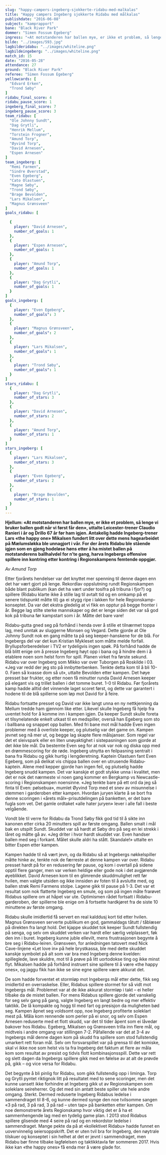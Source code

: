 ```yaml
---
slug: "happy-campers-ingeberg-sjokkerte-ridabu-med-malkalas"
title: "Happy campers Ingeberg sjokkerte Ridabu med målkalas"
publishdate: "2016-06-08"
subject: "kamprapport"
bane: "Black River Park"
dommer: "Simen Fossum Egeberg"
ingress: "«At motstanderen har ballen mye, er ikke et problem, så lenge vi bruker ballen godt når vi først får den», uttalte Leicester-trener Claudio Ranieri i år og Drillo 67 år før ham igjen. Antakelig hadde Ingeberg-trener Lars «the happy one» Mikalsen fundert litt over dette mens hagearbeidet på Mælumsløkka ble unnagjort i vår. For der årets Ridabu ble stående igjen som en gjeng hodeløse høns etter å ha mistet ballen på motstanderens ballhalvdel for n’te gang, harva Ingebergs offensive spillere inn kontring etter kontring i Regionskampens femtende oppgjør."
bilde: "../images/593.jpg"
lagbilderidabu: "../images/whiteline.png"
lagbildeingeberg: "../images/whiteline.png"
match_id: 15
date: "2016-05-28"
attendance: 27
ground: "Black River Park"
referee: "Simen Fossum Egeberg"
yellowcards: [
  "Edvard Erken",
  "Trond Søby"
]
ridabu_final_score: 4
ridabu_pause_score: 1
ingeberg_final_score: 7
ingeberg_pause_score: 3
team_ridabu: [
  "Ole Johnny Sundt",
  "Dag Grytli",
  "Henrik Mellum",
  "Torstein Frogner",
  "Amund Torp",
  "Øyvind Torp",
  "David Arnesen",
  "Espen Arnesen"
]
team_ingeberg: [
  "Remi Farmen",
  "Sindre Øverstad",
  "Even Egeberg",
  "Cato Olastuen",
  "Magne Søby",
  "Trond Søby",
  "Brage Bevolden",
  "Lars Mikalsen",
  "Magnus Grønsveen"
]
goals_ridabu: [
  
  {
    player: "David Arnesen",
    number_of_goals: 1
  },
  {
    player: "Espen Arnesen",
    number_of_goals: 1
  },
  {
    player: "Amund Torp",
    number_of_goals: 1
  },
  {
    player: "Dag Grytli",
    number_of_goals: 1
  }
]
goals_ingeberg: [
  {
    player: "Even Egeberg",
    number_of_goals": 3
  },
  {
    player: "Magnus Grønsveen",
    number_of_goals": 2
  },
  {
    player: "Lars Mikalsen",
    number_of_goals": 1
  },
  {
    player: "Trond Søby",
    number_of_goals": 1
  }
]
stars_ridabu: [
  {
    player: "Dag Grytli",
    number_of_stars: 3
  },
  {
    player: "David Arnesen",
    number_of_stars: 2
  },
  {
    player: "Amund Torp",
    number_of_stars: 1
  }
]
stars_ingeberg: [
  {
    player: "Lars Mikalsen",
    number_of_stars: 3
  },
  {
    player: "Even Egeberg",
    number_of_stars: 2
  },
  {
    player: "Brage Bevolden",
    number_of_stars: 1
  }
]
---
```


**Hjellum: «At motstanderen har ballen mye, er ikke et problem, så lenge vi bruker ballen godt når vi først får den», uttalte Leicester-trener Claudio Ranieri i år og Drillo 67 år før ham igjen. Antakelig hadde Ingeberg-trener Lars «the happy one» Mikalsen fundert litt over dette mens hagearbeidet på Mælumsløkka ble unnagjort i vår. For der årets Ridabu ble stående igjen som en gjeng hodeløse høns etter å ha mistet ballen på motstanderens ballhalvdel for n’te gang, harva Ingebergs offensive spillere inn kontring etter kontring i Regionskampens femtende oppgjør.**

*Av Amund Torp*

Etter fjorårets hendelser var det knyttet mer spenning til denne dagen enn det har vært gjort på lenge. Rekordlav oppslutning rundt Regionskampen både blant publikum (kan det ha vært under tosifra på tribuna i fjor?) og spillere (Ridabu klarte ikke å stille lag til avtalt tid og en omkamp på et senere tidspunkt måtte til) ga ei stygg ripe i lakken for hele Regionskamp-konseptet. Da var det ekstra gledelig at vi fikk en opptur på begge fronter i år. Begge lag stilte sterke mannskaper og det er lenge siden det var så god kok på tribuna før kampstart som i år. Måtte det bare vare!

Ridabu-gutta gned seg på forhånd i henda over å stille et tilnærmet toppa lag, med unntak av sluggerne Monsen og Vegard. Dette gjorde at Ole Johnny Sundt nok en gang måtte ta på seg keeper-hanskene for de blå. For Ingebergs del var det kun Kristian Mykleset som måtte melde forfall. Bryllupsforberedelser i TV2 er tydeligvis ingen spøk. På forhånd hadde de blå blitt enige om å presse Ingeberg høyt opp i bana og å hindre dem i å etablere noen som helst form for spill. Planen virket fra første sekund. Ridabu var over Ingeberg som Mikko var over Tuborgen på Roskilde i 03. «Jeg var redd der jeg sto på innbytterbenken. Tenkte detta kom til å bli 10-0. Faen så kvasse dom så ut», uttalte Bevolden etter kampen. Det høye presset bar frukter, og etter noen få minutter runda David Arnesen keeper på elegant vis og trillet ballen i det tomme buret. 1-0 til Ridabu. Før fjorårets kamp hadde alltid det vinnende laget scoret først, og dette var garantert i hodene til de blå spillerne som løp mot David for å feire.

Ridabu fortsatte presset og David var ikke langt unna en ny nettkjenning da Mellum tredde ham gjennom like etter. Likevel skulle Ingeberg få hjelp fra uventet hold for å komme inn i kampen igjen. Da keeper Sundt skulle foreta et tilsynelatende enkelt utkast til en medspiller, overså han Egeberg som sto i ballbana og snappet opp ballen. Med fri bane mot mål hadde Even ingen problemer med å overliste keeper, og plutselig var det game on. Kampen jevnet seg nå mer ut, og begge lag skapte flere målsjanser. Som regel var det et sleivspark eller en liten unøyaktighet i sistepasningen som gjorde at det ikke ble mål. Da bestemte Even seg for at nok var nok og diska opp med en drømmescoring for de røde. Ingeberg utnytta en feilpasning sentralt i bana fra Ridabu og gikk hurtig i lengderetning. Kaptein Olastuen fant Even Egeberg, som på delikat vis chippa ballen over en utrusende Ridabu-kaptein. Alene med kepper gjorde han ingen feil, og plutselig hadde Ingeberg snudd kampen. Det var kanskje et godt stykke unna i kvalitet, men det er nok det nærmeste vi noen gang kommer en Bergkamp vs Newcastle-scoring i Regionskampen noensinne. «Jeg tenkte bare på ett ord da jeg så finta til Even: pølsebua», mumlet Øyvind Torp med et snev av misunnelse i stemmen i garderoben etter kampen. Hvordan juryen klarte å se bort fra denne scoringen i «årets mål»-prisutdelingen på banketten, er det bare fugla som vet. Det gamle ordtaket «alle hater juryen» lever i alle fall i beste velgående.

Vondt ble til verre for Ridabu da Trond Søby fikk god tid til å sikte inn kanonen etter cirka 20 minutters spill av første omgang. Ballen smalt i mål bak en utspilt Sundt. Skuddet var så hardt at Søby dro på seg en lei strekk i låret og måtte gå av. «Jeg driter i hvor hardt skuddet var. Even handser ballen med seg i forkant. Målet skulle aldri ha stått. Skandale!» uttalte en bitter Espen etter kampen.

Kampen hadde til nå vært jevn, og da Ridabu så at Ingebergs nøkkelspiller måtte hinke av, tenkte nok de færreste at denne kampen var over. Ridabu presset hardt på for en redusering før pause, og kom i overtall på sidene opptil flere ganger, men var verken heldige eller gode nok i det avgjørende øyeblikket. David Arnesen kom til en glimrende skuddmulighet rett før hvilen, men valgte utsiden og ikke innsiden av foten til å avslutte med, og ballen strøk Remi Farmens stolpe. Lagene gikk til pause på 1-3. Det var et resultat som nok flatterte Ingeberg en smule, og som på ingen måte frarøvet Ridabus spillere om at håpet var ute. Optimismen rådet fortsatt i Ridabu-garderoben, der spillerne ble enige om å fortsette hardkjøret fra de siste 10 minuttene av første omgang.

Ridabu skulle imidlertid få servert en real kalddusj kort tid etter hvilen. Magnus Grønsveen serverte publikum en god, gammaldags tåtutt / tåblæser på direkten fra langt hold. Det kjappe skuddet tok keeper Sundt fullstendig på senga, og selv om skuddet verken var hardt eller særlig velplassert, føk den inn i buret. Ingeberg kunne juble ellevilt, mens frustrasjonen begynte å bre seg i Ridabu-leiren. Grønsveen, for anledningen tatovert med Nick Cave-linjene «Let love in» på hele brystkassa, ble med dette skuddet kanskje symbolet på alt som var bra med Ingeberg denne kvelden: spilleglede, lave skuldre, mot til å prøve på litt uortodokse ting og ikke minst flyt. Mikalsen hadde på forhånd instruert sine spillere til å være «the happy ones», og jaggu fikk han ikke se sine egne spillere være akkurat det.

De som hadde forventet et stormløp mot Ingebergs mål etter dette, fikk seg imidlertid en overraskelse. Eller, Ridabus spillere stormet for så vidt mot Ingebergs mål. Problemet var at de ikke akkurat stormløp i takt – ei heller tilbake da de mistet ballen. For mens Ridabus spillere gjorde det vanskelig for seg selv gang på gang, valgte Ingeberg en langt bedre og mer effektiv taktikk. De lå kompakte og hogg til med fart og presisjon da muligheten bød seg. Kampen åpnet seg voldsomt opp, noe Ingeberg profiterte soleklart mest på. Måla kom rennende som perler på ei snor, og selv om Espen Arnesen reduserte med et flott skudd, var det til tider åpent som ei låvedør bakover hos Ridabu. Egeberg, Mikalsen og Grønsveen trilla inn flere mål, og midtveis i andre omgang var stillingen 7-2. Påfallende var det at 3-4 av Ingebergs mål denne dagen kom på skudd fra spillere som stod fullstendig umarkert rett foran mål. Selv om forsvarspillet var på grensa til det komiske, skal vi ikke noe som helst vis ta fra Ingeberg det faktum at flere av måla kom som resultat av presist og tidvis flott kombinasjonsspill. Dette var rett og slett dagen da Ingebergs spillere gikk med en følelse av at alt de prøvde på, gikk – og vice versa for Ridabu.

Det begynte å bli pinlig for Ridabu, som gikk fullstendig opp i liminga. Torp og Grytli pyntet riktignok litt på resultatet med to sene scoringer, men det kunne uansett ikke forhindre at Ingeberg gikk ut av Regionskampen som soleklare seireherrer. Og det med sin antatt beste spiller ute hele andre omgang. Sterkt. Dermed reduserte Ingeberg Ridabus ledelse i sammendraget til 8-6, og kunne dermed synge den noe tvilsomme sangen «3 på rad, 3 på rad, 3 på rad – uten tap» på banketten etter kampen. Om noe demonstrerte årets Regionskamp hvor viktig det er å ha et sammenhengende lag med en tydelig game plan. I 2013 stod Ridabus spillere glisende med 4 seire på rad og en rekordstor ledelse i sammendraget. Mange pekte da på at «kollektivet Ridabu» hadde funnet en uovervinnelig seiersoppskrift. Det er uten tvil bra for Ingeberg, den nøytrale tilskuer og konseptet i sin helhet at det er jevnt i sammendraget, men Ridabu bør finne tilbake lagfølelsen og taktikktavla før sommeren 2017. Hvis ikke kan «the happy ones» få enda mer å være glade for.